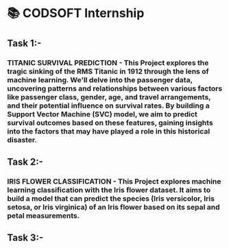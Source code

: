 # 📚 CODSOFT Internship 

## Task 1:-
### TITANIC SURVIVAL PREDICTION - This Project explores the tragic sinking of the RMS Titanic in 1912 through the lens of machine learning. We'll delve into the passenger data, uncovering patterns and relationships between various factors like passenger class, gender, age, and travel arrangements, and their potential influence on survival rates. By building a Support Vector Machine (SVC) model, we aim to predict survival outcomes based on these features, gaining insights into the factors that may have played a role in this historical disaster.

## Task 2:-
### IRIS FLOWER CLASSIFICATION - This Project explores machine learning classification with the Iris flower dataset. It aims to build a model that can predict the species (Iris versicolor, Iris setosa, or Iris virginica) of an Iris flower based on its sepal and petal measurements.

## Task 3:-
